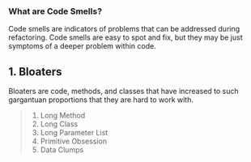 ### What are Code Smells?
Code smells are indicators of problems that can be addressed during refactoring. Code smells are easy to spot and fix, but they may be just symptoms of a deeper problem within code.

## 1. Bloaters
Bloaters are code, methods, and classes that have increased to such gargantuan proportions that they are hard to work with. 
> 1. Long Method
> 2. Long Class
> 3. Long Parameter List
> 4. Primitive Obsession
> 5. Data Clumps
